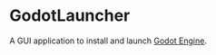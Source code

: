 # GodotLauncher
 
A GUI application to install and launch [Godot Engine](https://godotengine.org/). 
